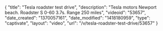 {
    "title": "Tesla roadster test drive",
    "description": "Tesla motors Newport beach. Roadster S 0-60 3.7s. Range 250 miles",
    "videoid": "53657",
    "date_created": "1370057161",
    "date_modified": "1418180959",
    "type": "captivate",
    "layout": "video",
    "url": "\/v\/tesla-roadster-test-drive\/53657"
}